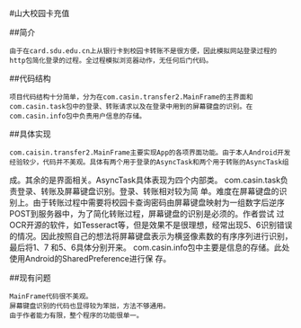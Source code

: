 #山大校园卡充值

##简介


    由于在card.sdu.edu.cn上从银行卡到校园卡转账不是很方便，因此模拟网站登录过程的http包简化登录的过程。全过程模拟浏览器动作，无任何后门代码。

##代码结构


    项目代码结构十分简单，分为在com.casin.transfer2.MainFrame的主界面和com.casin.task包中的登录、转账请求以及在登录中用到的屏幕键盘的识别。在com.casin.info包中负责用户信息的存储。

##具体实现


    com.caisin.transfer2.MainFrame主要实现App的各项界面功能。由于本人Android开发经验较少，代码并不美观。具体有两个用于登录的AsyncTask和两个用于转账的AsyncTask组
成。其余的是界面相关。AsyncTask具体表现为四个内部类。    com.casin.task负责登录、转账及屏幕键盘识别。登录、转账相对较为简
单。难度在屏幕键盘的识别上。由于转账过程中需要将校园卡查询密码由屏幕键盘映射为一组数字后逆序POST到服务器中，为了简化转账过程，屏幕键盘的识别是必须的。作者尝试
过OCR开源的软件，如Tesseract等，但是效果不是很理想，经常出现5、6识别错误的情况。因此按照自己的想法将屏幕键盘表示为横竖像素数的有序序列进行识别，最后将1、7
和5、6具体分别开来。
    com.casin.info包中主要是信息的存储。此处使用Android的SharedPreference进行保
存。

##现有问题


    MainFrame代码很不美观。
    屏幕键盘识别的代码也显得较为笨拙，方法不够通用。
    由于作者能力有限，整个程序的功能很单一。